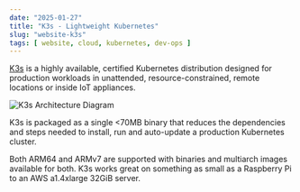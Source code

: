 ```yaml
---
date: "2025-01-27"
title: "K3s - Lightweight Kubernetes"
slug: "website-k3s"
tags: [ website, cloud, kubernetes, dev-ops ]
---
```




[K3s][1] is a highly available, certified Kubernetes distribution designed for production workloads in unattended, resource-constrained, remote locations or inside IoT appliances.

![K3s Architecture Diagram][2]

K3s is packaged as a single <70MB binary that reduces the dependencies and steps needed to install, run and auto-update a production Kubernetes cluster.

Both ARM64 and ARMv7 are supported with binaries and multiarch images available for both. K3s works great on something as small as a Raspberry Pi to an AWS a1.4xlarge 32GiB server.



   [1]: https://k3s.io/
   [2]: https://k3s.io/img/how-it-works-k3s-revised.svg
